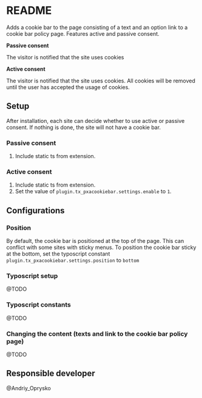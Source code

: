# README #
Adds a cookie bar to the page consisting of a text and an option link to a cookie bar policy page.
Features active and passive consent.

**Passive consent**

The visitor is notified that the site uses cookies

**Active consent**

The visitor is notified that the site uses cookies. All cookies will be removed until the user has accepted the usage of cookies.


## Setup ##
After installation, each site can decide whether to use active or passive consent. If nothing is done, the site will not have a cookie bar.

### Passive consent ###
1. Include static ts from extension.

### Active consent ###
1. Include static ts from extension.
2. Set the value of `plugin.tx_pxacookiebar.settings.enable` to `1`.

## Configurations ##
### Position ###
By default, the cookie bar is positioned at the top of the page. This can conflict with some sites with sticky menus. To position the cookie bar sticky at the bottom, set the typoscript constant `plugin.tx_pxacookiebar.settings.position` to `bottom`

### Typoscript setup ###
@TODO

### Typoscript constants ###
@TODO

### Changing the content (texts and link to the cookie bar policy page) ###
@TODO

## Responsible developer ##
@Andriy_Oprysko 